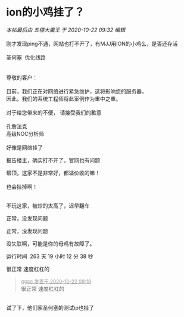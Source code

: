 # ion的小鸡挂了？


<i class="pstatus"> 本帖最后由 五楼大魔王 于 2020-10-22 09:32 编辑 </i><br />
<br />
刚才发现ping不通，网站也打不开了，有MJJ用ION的小鸡么，是否还存活<br />
<br />
圣何塞&nbsp;&nbsp;优化线路<br />
<br />
<br />
尊敬的客户：<br />
<br />
目前，我们正在对网络进行紧急维护，这将影响您的服务器。<br />
因此，我们的系统工程师将此案例作为重中之重。<br />
<br />
对于给您带来的不便， 请接受我们的歉意<br />
<br />
孔詹法克<br />
高级NOC分析师<br />
<br />
好像是网络挂了

报告楼主，确实打不开了。官网也有问题

帮顶，这家不是非常好，都溢价收的嘛！<br />
<br />
也会挂掉啊！<br />
<br />
<img src="static/image/smiley/default/sad.gif" smilieid="2" border="0" alt="" /><img src="static/image/smiley/default/sad.gif" smilieid="2" border="0" alt="" /><img src="static/image/smiley/default/sad.gif" smilieid="2" border="0" alt="" />

不玩这家，被炒的太高了，迟早翻车

正常，没发现问题

正常，没发现问题

没失联啊，可能是你的母鸡有故障了。

运行时间&nbsp;&nbsp;263 天 19 小时 12 分 38 秒

很正常 速度杠杠的<img src="static/image/smiley/default/lol.gif" smilieid="12" border="0" alt="" /><img id="aimg_rWC2Q" onclick="zoom(this, this.src, 0, 0, 0)" class="zoom" src="https://cdn.jsdelivr.net/gh/hishis/forum-master/public/images/patch.gif" onmouseover="img_onmouseoverfunc(this)" onload="thumbImg(this)" border="0" alt="" />

<div class="quote"><blockquote><font size="2"><a href="https://www.hostloc.com/forum.php?mod=redirect&amp;goto=findpost&amp;pid=9334470&amp;ptid=757022" target="_blank"><font color="#999999">ggoo 发表于 2020-10-22 09:18</font></a></font><br />
很正常 速度杠杠的</blockquote></div><br />
试了下，他们家圣何塞的测试ip也挂了
